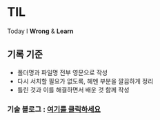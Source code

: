 # TIL
Today I **Wrong** &amp; **Learn**   
## 기록 기준
- 폴더명과 파일명 전부 영문으로 작성
- 다시 서치할 필요가 없도록, 헤멘 부분을 깔끔하게 정리   
- 틀린 것과 이를 해결하면서 배운 것 함께 작성   
   
### 기술 블로그 : [여기를 클릭하세요](https://kanghyeyoon.github.io/)
